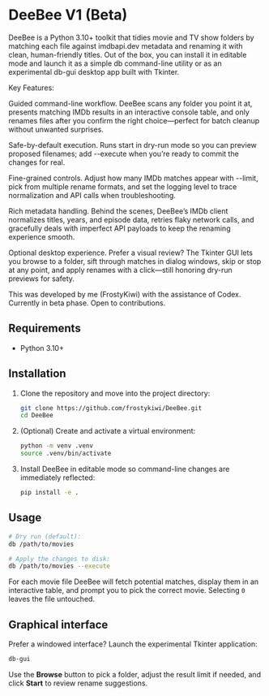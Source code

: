 # DeeBee V1 (Beta)

DeeBee is a Python 3.10+ toolkit that tidies movie and TV show folders by matching each file against imdbapi.dev metadata and renaming it with clean, human-friendly titles. Out of the box, you can install it in editable mode and launch it as a simple db command-line utility or as an experimental db-gui desktop app built with Tkinter.

Key Features:

Guided command-line workflow. DeeBee scans any folder you point it at, presents matching IMDb results in an interactive console table, and only renames files after you confirm the right choice—perfect for batch cleanup without unwanted surprises.

Safe-by-default execution. Runs start in dry-run mode so you can preview proposed filenames; add --execute when you’re ready to commit the changes for real.

Fine-grained controls. Adjust how many IMDb matches appear with --limit, pick from multiple rename formats, and set the logging level to trace normalization and API calls when troubleshooting.

Rich metadata handling. Behind the scenes, DeeBee’s IMDb client normalizes titles, years, and episode data, retries flaky network calls, and gracefully deals with imperfect API payloads to keep the renaming experience smooth.

Optional desktop experience. Prefer a visual review? The Tkinter GUI lets you browse to a folder, sift through matches in dialog windows, skip or stop at any point, and apply renames with a click—still honoring dry-run previews for safety.


This was developed by me (FrostyKiwi) with the assistance of Codex.
Currently in beta phase. Open to contributions.

## Requirements

* Python 3.10+

## Installation

1. Clone the repository and move into the project directory:

   ```bash
   git clone https://github.com/frostykiwi/DeeBee.git
   cd DeeBee
   ```

2. (Optional) Create and activate a virtual environment:

   ```bash
   python -m venv .venv
   source .venv/bin/activate
   ```

3. Install DeeBee in editable mode so command-line changes are immediately
   reflected:

   ```bash
   pip install -e .
   ```

## Usage

```bash
# Dry run (default):
db /path/to/movies

# Apply the changes to disk:
db /path/to/movies --execute
```

For each movie file DeeBee will fetch potential matches, display them in an
interactive table, and prompt you to pick the correct movie. Selecting `0`
leaves the file untouched.

## Graphical interface

Prefer a windowed interface? Launch the experimental Tkinter application:

```bash
db-gui
```

Use the **Browse** button to pick a folder, adjust the result limit if needed,
and click **Start** to review rename suggestions.
